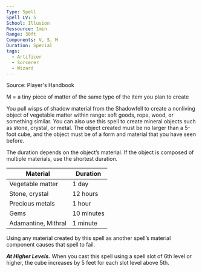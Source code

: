 ```yaml
---
Type: Spell
Spell LV: 5
School: Illusion
Ressource: 1min
Range: 30ft
Components: V, S, M
Duration: Special
tags:
  - Artificer
  - Sorcerer
  - Wizard
---
```

Source: Player's Handbook

M = a tiny piece of matter of the same type of the item you plan to create

You pull wisps of shadow material from the Shadowfell to create a nonliving object of vegetable matter within range: soft goods, rope, wood, or something similar. You can also use this spell to create mineral objects such as stone, crystal, or metal. The object created must be no larger than a 5-foot cube, and the object must be of a form and material that you have seen before.

The duration depends on the object’s material. If the object is composed of multiple materials, use the shortest duration.

|Material|Duration|
|---|---|
|Vegetable matter|1 day|
|Stone, crystal|12 hours|
|Precious metals|1 hour|
|Gems|10 minutes|
|Adamantine, Mithral|1 minute|

Using any material created by this spell as another spell’s material component causes that spell to fail.

**_At Higher Levels._** When you cast this spell using a spell slot of 6th level or higher, the cube increases by 5 feet for each slot level above 5th.